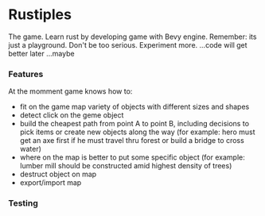 # Rustiples

The game. Learn rust by developing game with Bevy engine. Remember: its just a playground. Don't be too serious. Experiment more. ...code will get better later ...maybe


### Features
At the momment game knows how to:
- fit on the game map variety of objects with different sizes and shapes
- detect click on the geme object
- build the cheapest path from point A to point B, including decisions to pick items or create new objects along the way (for example: hero must get an axe first if he must travel thru forest or build a bridge to cross water)
- where on the map is better to put some specific object (for example: lumber mill should be constructed amid highest density of trees)
- destruct object on map
- export/import map


### Testing
